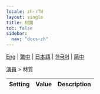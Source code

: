 ```yaml
---
locale: zh-rTW
layout: single
title: 材質
toc: false
sidebar:
  nav: "docs-zh"
---
```

[Eng](/dancexr/menu/2025.4/actor/materials) | [繁中](/tw/dancexr/menu/2025.4/actor/materials) | [日本語](/jp/dancexr/menu/2025.4/actor/materials) | [한국어](/kr/dancexr/menu/2025.4/actor/materials) | [简中](/zh/dancexr/menu/2025.4/actor/materials)

[演員](../menu#演員) > 材質



| Setting | Value | Description |
| :--- | --- | :--- |
